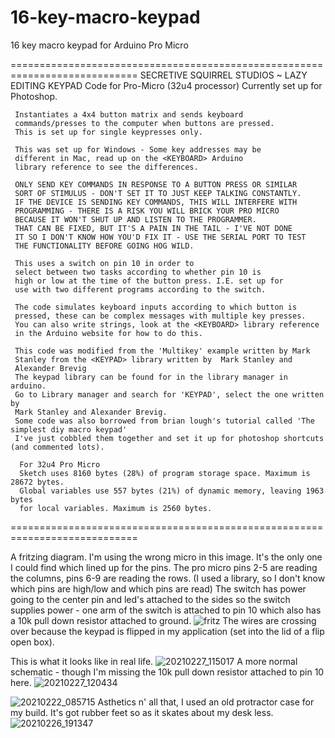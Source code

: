 # 16-key-macro-keypad
16 key macro keypad for Arduino Pro Micro

============================================================================
     SECRETIVE SQUIRREL STUDIOS ~ LAZY EDITING KEYPAD
     Code for Pro-Micro (32u4 processor)
     Currently set up for Photoshop.
     
     Instantiates a 4x4 button matrix and sends keyboard 
     commands/presses to the computer when buttons are pressed.
     This is set up for single keypresses only.
     
     This was set up for Windows - Some key addresses may be 
     different in Mac, read up on the <KEYBOARD> Arduino 
     library reference to see the differences.
     
     ONLY SEND KEY COMMANDS IN RESPONSE TO A BUTTON PRESS OR SIMILAR 
     SORT OF STIMULUS - DON'T SET IT TO JUST KEEP TALKING CONSTANTLY.
     IF THE DEVICE IS SENDING KEY COMMANDS, THIS WILL INTERFERE WITH 
     PROGRAMMING - THERE IS A RISK YOU WILL BRICK YOUR PRO MICRO
     BECAUSE IT WON'T SHUT UP AND LISTEN TO THE PROGRAMMER. 
     THAT CAN BE FIXED, BUT IT'S A PAIN IN THE TAIL - I'VE NOT DONE
     IT SO I DON'T KNOW HOW YOU'D FIX IT - USE THE SERIAL PORT TO TEST
     THE FUNCTIONALITY BEFORE GOING HOG WILD.
     
     This uses a switch on pin 10 in order to
     select between two tasks according to whether pin 10 is 
     high or low at the time of the button press. I.E. set up for 
     use with two different programs according to the switch.
     
     The code simulates keyboard inputs according to which button is 
     pressed, these can be complex messages with multiple key presses.
     You can also write strings, look at the <KEYBOARD> library reference
     in the Arduino website for how to do this.
     
     This code was modified from the 'Multikey' example written by Mark 
     Stanley from the <KEYPAD> library written by  Mark Stanley and 
     Alexander Brevig  
     The keypad library can be found for in the library manager in arduino. 
     Go to Library manager and search for 'KEYPAD', select the one written by
     Mark Stanley and Alexander Brevig.
     Some code was also borrowed from brian lough's tutorial called 'The simplest diy macro keypad'
     I've just cobbled them together and set it up for photoshop shortcuts (and commented lots).
      
      For 32u4 Pro Micro
      Sketch uses 8160 bytes (28%) of program storage space. Maximum is 28672 bytes.
      Global variables use 557 bytes (21%) of dynamic memory, leaving 1963 bytes 
      for local variables. Maximum is 2560 bytes.
    
============================================================================
 
 A fritzing diagram. I'm using the wrong micro in this image. It's the only one I could find which lined up for the pins.
 The pro micro pins 2-5 are reading the columns, pins 6-9 are reading the rows. (I used a library, so I don't know which pins are high/low and which pins are read)
 The switch has power going to the center pin and led's attached to the sides so the switch supplies power - one arm of the switch is attached to pin 10 which also has a 10k pull down resistor attached to ground.
 ![fritz](https://user-images.githubusercontent.com/39419544/109363481-8fcd9b00-78f1-11eb-89c5-80b19dbe5c40.JPG)
The wires are crossing over because the keypad is flipped in my application (set into the lid of a flip open box).

This is what it looks like in real life.
![20210227_115017](https://user-images.githubusercontent.com/39419544/109363846-5f3a3100-78f2-11eb-9446-2093c213a6dd.jpg)
A more normal schematic - though I'm missing the 10k pull down resistor attached to pin 10 here.
![20210227_120434](https://user-images.githubusercontent.com/39419544/109364798-7548f100-78f4-11eb-927d-61fef3c2d793.jpg)

![20210222_085715](https://user-images.githubusercontent.com/39419544/109363817-4df12480-78f2-11eb-9ef9-15ef679e697b.jpg)
Asthetics n' all that, I used an old protractor case for my build. It's got rubber feet so as it skates about my desk less.
![20210226_191347](https://user-images.githubusercontent.com/39419544/109363836-5a757d00-78f2-11eb-8fe1-45667ed55e22.jpg)
